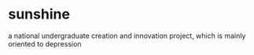 # sunshine
a national undergraduate creation and innovation project, which is mainly oriented to depression  
